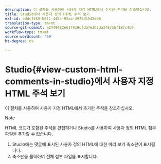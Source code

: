 ```yaml
---
description: 이 절차를 사용하여 사용자 지정 HTML에서 추가한 주석을 참조하십시오.
title: Studio에서 사용자 정의 HTML 주석 보기
exl-id: bddcf589-b611-448c-92aa-d975d1542ee6
translation-type: tm+mt
source-git-commit: a2449482e617939cfda7e367da34875bf187c4c9
workflow-type: tm+mt
source-wordcount: '69'
ht-degree: 0%

---
```


# Studio{#view-custom-html-comments-in-studio}에서 사용자 지정 HTML 주석 보기

이 절차를 사용하여 사용자 지정 HTML에서 추가한 주석을 참조하십시오.

>[!NOTE]
>
>HTML 코드가 포함된 주석을 편집하거나 Studio를 사용하여 사용자 정의 HTML 첨부 파일을 추가할 수 없습니다.

1. Studio에는 댓글에 표시된 사용자 정의 HTML에 대한 미리 보기 축소판이 표시됩니다.
1. 축소판을 클릭하여 전체 첨부 파일을 표시합니다.
